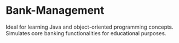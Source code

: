 # Bank-Management
Ideal for learning Java and object-oriented programming concepts. Simulates core banking functionalities for educational purposes.
